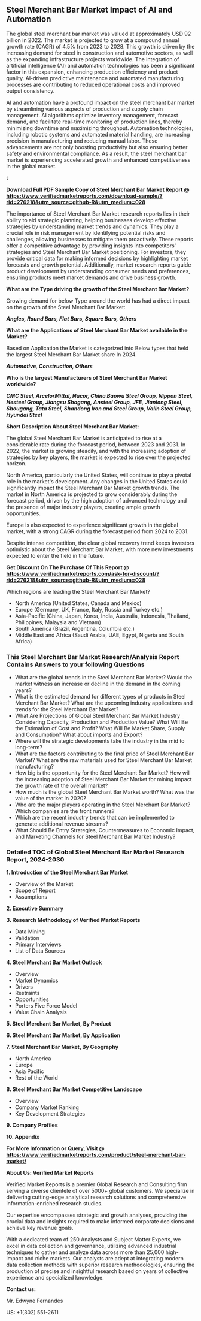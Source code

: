 <h2>Steel Merchant Bar Market Impact of AI and Automation</h2><p>The global steel merchant bar market was valued at approximately USD 92 billion in 2022. The market is projected to grow at a compound annual growth rate (CAGR) of 4.5% from 2023 to 2028. This growth is driven by the increasing demand for steel in construction and automotive sectors, as well as the expanding infrastructure projects worldwide. The integration of artificial intelligence (AI) and automation technologies has been a significant factor in this expansion, enhancing production efficiency and product quality. AI-driven predictive maintenance and automated manufacturing processes are contributing to reduced operational costs and improved output consistency.</p><p>AI and automation have a profound impact on the steel merchant bar market by streamlining various aspects of production and supply chain management. AI algorithms optimize inventory management, forecast demand, and facilitate real-time monitoring of production lines, thereby minimizing downtime and maximizing throughput. Automation technologies, including robotic systems and automated material handling, are increasing precision in manufacturing and reducing manual labor. These advancements are not only boosting productivity but also ensuring better safety and environmental compliance. As a result, the steel merchant bar market is experiencing accelerated growth and enhanced competitiveness in the global market.</p>t</p><p id="" class=""><strong>Download Full PDF Sample Copy of Steel Merchant Bar Market Report @ <a href="https://www.verifiedmarketreports.com/download-sample/?rid=276218&utm_source=github-R&utm_medium=028" target="_blank">https://www.verifiedmarketreports.com/download-sample/?rid=276218&utm_source=github-R&utm_medium=028</a></strong></p><p>The importance of&nbsp;Steel Merchant Bar Market research reports lies in their ability to aid strategic planning, helping businesses develop effective strategies by understanding market trends and dynamics. They play a crucial role in risk management by identifying potential risks and challenges, allowing businesses to mitigate them proactively. These reports offer a competitive advantage by providing insights into competitors' strategies and Steel Merchant Bar Market positioning. For investors, they provide critical data for making informed decisions by highlighting market forecasts and growth potential. Additionally, market research reports guide product development by understanding consumer needs and preferences, ensuring products meet market demands and drive business growth.</p><p><strong>What are the&nbsp;Type driving the growth of the Steel Merchant Bar Market?</strong></p><p id="" class="">Growing demand for below Type around the world has had a direct impact on the growth of the Steel Merchant Bar Market:</p><em><strong>Angles, Round Bars, Flat Bars, Square Bars, Others</strong></em></p><strong>What are the&nbsp;Applications&nbsp;of Steel Merchant Bar Market available in the Market?</strong></p><p id="" class="">Based on Application the Market is categorized into Below types that held the largest Steel Merchant Bar Market share In 2024.</p><em><strong>Automotive, Construction, Others</strong></em></p><strong>Who is the largest Manufacturers of Steel Merchant Bar Market worldwide?</strong></p><p><em><strong>CMC Steel, ArcelorMittal, Nucor, China Baowu Steel Group, Nippon Steel, Hesteel Group, Jiangsu Shagang, Ansteel Group, JFE, Jianlong Steel, Shougang, Tata Steel, Shandong Iron and Steel Group, Valin Steel Group, Hyundai Steel</strong></em></p><p id="" class=""><strong>Short Description About Steel Merchant Bar Market:</strong></p><p>The global Steel Merchant Bar Market is anticipated to rise at a considerable rate during the forecast period, between 2023 and 2031. In 2022, the market is growing steadily, and with the increasing adoption of strategies by key players, the market is expected to rise over the projected horizon.</p><p>North America, particularly the United States, will continue to play a pivotal role in the market's development. Any changes in the United States could significantly impact the Steel Merchant Bar Market growth trends. The market in North America is projected to grow considerably during the forecast period, driven by the high adoption of advanced technology and the presence of major industry players, creating ample growth opportunities.</p><p>Europe is also expected to experience significant growth in the global market, with a strong CAGR during the forecast period from 2024 to 2031.</p><p>Despite intense competition, the clear global recovery trend keeps investors optimistic about the Steel Merchant Bar Market, with more new investments expected to enter the field in the future.</p><p id="" class=""><strong>Get Discount On The Purchase Of This Report @ <a href="https://www.verifiedmarketreports.com/ask-for-discount/?rid=276218&utm_source=github-R&utm_medium=028" target="_blank">https://www.verifiedmarketreports.com/ask-for-discount/?rid=276218&utm_source=github-R&utm_medium=028</a></strong></p>Which regions are leading the Steel Merchant Bar Market?</p><ul><li>North America (United States, Canada and Mexico)</li><li>Europe (Germany, UK, France, Italy, Russia and Turkey etc.)</li><li>Asia-Pacific (China, Japan, Korea, India, Australia, Indonesia, Thailand, Philippines, Malaysia and Vietnam)</li><li>South America (Brazil, Argentina, Columbia etc.)</li><li>Middle East and Africa (Saudi Arabia, UAE, Egypt, Nigeria and South Africa)</li></ul><h3 id="" class="">This Steel Merchant Bar Market Research/Analysis Report Contains Answers to your following Questions</h3><ul><li>What are the global trends in the Steel Merchant Bar Market? Would the market witness an increase or decline in the demand in the coming years?</li><li>What is the estimated demand for different types of products in Steel Merchant Bar Market? What are the upcoming industry applications and trends for the Steel Merchant Bar Market?</li><li>What Are Projections of Global Steel Merchant Bar Market Industry Considering Capacity, Production and Production Value? What Will Be the Estimation of Cost and Profit? What Will Be Market Share, Supply and Consumption? What about imports and Export?</li><li>Where will the strategic developments take the industry in the mid to long-term?</li><li>What are the factors contributing to the final price of Steel Merchant Bar Market? What are the raw materials used for Steel Merchant Bar Market manufacturing?</li><li>How big is the opportunity for the Steel Merchant Bar Market? How will the increasing adoption of Steel Merchant Bar Market for mining impact the growth rate of the overall market?</li><li>How much is the global Steel Merchant Bar Market worth? What was the value of the market In 2020?</li><li>Who are the major players operating in the Steel Merchant Bar Market? Which companies are the front runners?</li><li>Which are the recent industry trends that can be implemented to generate additional revenue streams?</li><li>What Should Be Entry Strategies, Countermeasures to Economic Impact, and Marketing Channels for Steel Merchant Bar Market Industry?</li></ul><h3 id="" class="">Detailed TOC of Global Steel Merchant Bar Market Research Report, 2024-2030</h3><p id="" class=""><strong>1. Introduction of the Steel Merchant Bar Market</strong></p><ul><li>Overview of the Market</li><li>Scope of Report</li><li>Assumptions</li></ul><p id="" class=""><strong>2. Executive Summary</strong></p><p id="" class=""><strong>3. Research Methodology of Verified Market Reports</strong></p><ul><li>Data Mining</li><li>Validation</li><li>Primary Interviews</li><li>List of Data Sources</li></ul><p id="" class=""><strong>4. Steel Merchant Bar Market Outlook</strong></p><ul><li>Overview</li><li>Market Dynamics</li><li>Drivers</li><li>Restraints</li><li>Opportunities</li><li>Porters Five Force Model</li><li>Value Chain Analysis</li></ul><p id="" class=""><strong>5. Steel Merchant Bar Market, By Product</strong></p><p id="" class=""><strong>6. Steel Merchant Bar Market, By Application</strong></p><p id="" class=""><strong>7. Steel Merchant Bar Market, By Geography</strong></p><ul><li>North America</li><li>Europe</li><li>Asia Pacific</li><li>Rest of the World</li></ul><p id="" class=""><strong>8. Steel Merchant Bar Market Competitive Landscape</strong></p><ul><li>Overview</li><li>Company Market Ranking</li><li>Key Development Strategies</li></ul><p id="" class=""><strong>9. Company Profiles</strong></p><p id="" class=""><strong>10. Appendix</strong></p><p id="" class=""><strong>For More Information or Query, Visit @ <a href="https://www.verifiedmarketreports.com/product/steel-merchant-bar-market/" target="_blank">https://www.verifiedmarketreports.com/product/steel-merchant-bar-market/</a></strong></p><p id="" class=""><strong>About Us: Verified Market Reports</strong></p><p id="" class="">Verified Market Reports is a premier Global Research and Consulting firm serving a diverse clientele of over 5000+ global customers. We specialize in delivering cutting-edge analytical research solutions and comprehensive information-enriched research studies.</p><p id="" class="">Our expertise encompasses strategic and growth analyses, providing the crucial data and insights required to make informed corporate decisions and achieve key revenue goals.</p><p id="" class="">With a dedicated team of 250 Analysts and Subject Matter Experts, we excel in data collection and governance, utilizing advanced industrial techniques to gather and analyze data across more than 25,000 high-impact and niche markets. Our analysts are adept at integrating modern data collection methods with superior research methodologies, ensuring the production of precise and insightful research based on years of collective experience and specialized knowledge.</p><p id="" class=""><strong>Contact us:</strong></p><p id="" class="">Mr. Edwyne Fernandes</p><p id="" class="">US: +1(302) 551-2611</p>